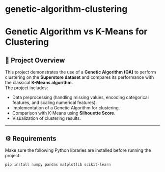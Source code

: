 # genetic-algorithm-clustering

# Genetic Algorithm vs K-Means for Clustering

## 📌 Project Overview
This project demonstrates the use of a **Genetic Algorithm (GA)** to perform clustering on the **Superstore dataset** and compares its performance with the classical **K-Means algorithm**.  
The project includes:
- Data preprocessing (handling missing values, encoding categorical features, and scaling numerical features).
- Implementation of a Genetic Algorithm for clustering.
- Comparison with K-Means using **Silhouette Score**.
- Visualization of clustering results.

---

## ⚙️ Requirements
Make sure the following Python libraries are installed before running the project:

```bash
pip install numpy pandas matplotlib scikit-learn

